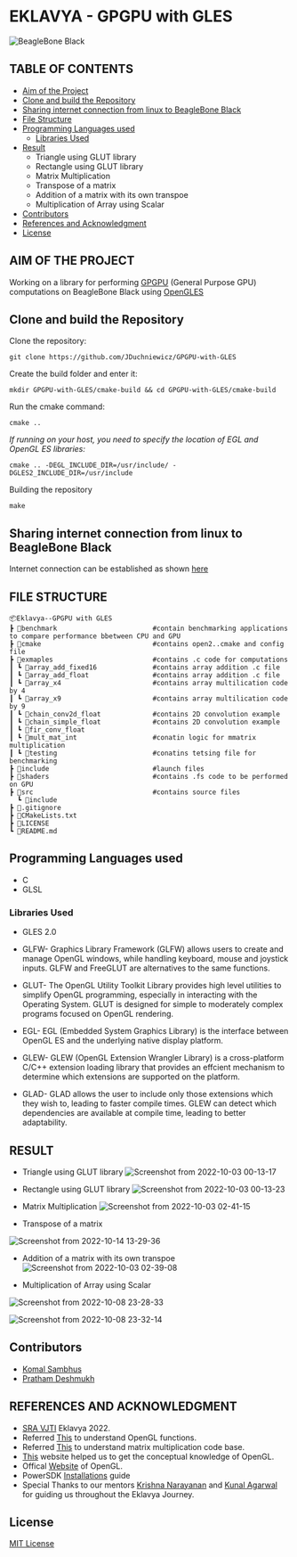 # EKLAVYA - GPGPU with GLES 

![BeagleBone Black](https://beagleboard.org/static/ti/product_detail_black_sm.jpg)

## TABLE OF CONTENTS
 * [Aim of the Project](https://github.com/Pratham-Bot/GPGPU-with-GLES#aim-of-the-project)
 * [Clone and build the Repository](https://github.com/Pratham-Bot/GPGPU-with-GLES#clone-and-build-the-repository)
 * [Sharing internet connection from linux to BeagleBone Black](https://github.com/Pratham-Bot/GPGPU-with-GLES#sharing-internet-connection-from-linux-to-beaglebone-black)
 * [File Structure](https://github.com/Pratham-Bot/GPGPU-with-GLES#file-structure)
 * [Programming Languages used](https://github.com/Pratham-Bot/GPGPU-with-GLES#programming-languages-used)
      * [Libraries Used](https://github.com/Pratham-Bot/GPGPU-with-GLES#libraries-used)
 * [Result](https://github.com/Pratham-Bot/GPGPU-with-GLES#result)
     * Triangle using GLUT library
     * Rectangle using GLUT library
     * Matrix Multiplication
     * Transpose of a matrix
     * Addition of a matrix with its own transpoe
     * Multiplication of Array using Scalar
  * [Contributors](https://github.com/Pratham-Bot/GPGPU-with-GLES#contributors)
  * [References and Acknowledgment](https://github.com/Pratham-Bot/GPGPU-with-GLES#references-and-acknowledgment)
  * [License](https://github.com/Pratham-Bot/GPGPU-with-GLES#license)

## AIM OF THE PROJECT

Working on a library for performing [GPGPU](https://www.techtarget.com/whatis/definition/GPGPU-general-purpose-graphics-processing-unit) (General Purpose GPU) computations on BeagleBone Black using [OpenGLES](https://www.khronos.org/opengles/)

## Clone and build the Repository

Clone the repository:

`git clone https://github.com/JDuchniewicz/GPGPU-with-GLES`

Create the build folder and enter it:

`mkdir GPGPU-with-GLES/cmake-build && cd GPGPU-with-GLES/cmake-build`

Run the cmake command:

`cmake ..`

_If running on your host, you need to specify the location of EGL and OpenGL ES libraries:_

`cmake .. -DEGL_INCLUDE_DIR=/usr/include/ -DGLES2_INCLUDE_DIR=/usr/include`

Building the repository

`make`

## Sharing internet connection from linux to BeagleBone Black

 Internet connection can be established as shown [here](https://gist.github.com/pdp7/d2711b5ff1fbb000240bd8337b859412)
 
## FILE STRUCTURE
 ```
 📦Eklavya--GPGPU with GLES
 ┣ 📂benchmark                        #contain benchmarking applications to compare performance bbetween CPU and GPU
 ┣ 📂cmake                            #contains open2..cmake and config file
 ┣ 📂exmaples                         #contains .c code for computations
 ┃ ┗ 📂array_add_fixed16              #contains array addition .c file  
 ┃ ┗ 📂array_add_float                #contains array addition .c file
 ┃ ┗ 📂array_x4                       #contains array multilication code by 4
 ┃ ┗ 📂array_x9                       #contains array multilication code by 9
 ┃ ┗ 📂chain_conv2d_float             #contains 2D convolution example
 ┃ ┗ 📂chain_simple_float             #contains 2D convolution example
 ┃ ┗ 📂fir_conv_float
 ┃ ┗ 📂mult_mat_int                   #conatin logic for mmatrix multiplication
 ┃ ┗ 📂testing                        #conatins tetsing file for benchmarking
 ┣ 📂include                          #launch files
 ┣ 📂shaders                          #contains .fs code to be performed on GPU
 ┣ 📂src                              #contains source files
   ┗ 📂include
 ┣ 📜.gitignore
 ┣ 📜CMakeLists.txt
 ┣ 📜LICENSE
 ┗ 📜README.md
 ```
## Programming Languages used

* C
* GLSL

### Libraries Used
* GLES 2.0

* GLFW- Graphics Library Framework (GLFW) allows users to create and manage OpenGL windows, while handling keyboard, mouse and joystick inputs. GLFW and   FreeGLUT are alternatives to the same functions.

* GLUT- The OpenGL Utility Toolkit Library provides high level utilities to simplify OpenGL programming, especially in interacting with the Operating       System. GLUT is designed for simple to moderately complex programs focused on OpenGL rendering.

* EGL- EGL (Embedded System Graphics Library) is the interface between OpenGL ES and the underlying native display platform. 

* GLEW- GLEW (OpenGL Extension Wrangler Library) is a cross-platform C/C++ extension loading library that provides an effcient mechanism to determine       which extensions are supported on the platform.

* GLAD- GLAD allows the user to include only those extensions which they wish to, leading to faster compile times. GLEW can detect which dependencies are   available at compile time, leading to better adaptability.

## RESULT

* Triangle using GLUT library
![Screenshot from 2022-10-03 00-13-17](https://user-images.githubusercontent.com/103985810/194121880-65f25666-8654-4673-8b7b-87e90bc65775.png)

* Rectangle using GLUT library
![Screenshot from 2022-10-03 00-13-23](https://user-images.githubusercontent.com/103985810/194121950-34124aea-6552-40f1-9d03-28fdea2a3d71.png)

* Matrix Multiplication
![Screenshot from 2022-10-03 02-41-15](https://user-images.githubusercontent.com/103985810/194125209-19010c2f-f1f8-4629-b8b9-1a230740811d.png)

* Transpose of a matrix

![Screenshot from 2022-10-14 13-29-36](https://user-images.githubusercontent.com/103985810/195794471-b6f0fd97-3b53-448b-a9d6-b305726e1fcf.png)


* Addition of a matrix with its own transpoe
![Screenshot from 2022-10-03 02-39-08](https://user-images.githubusercontent.com/103985810/194125272-f3283282-d17c-40ed-acc5-f4029ab10f4b.png)

* Multiplication of Array using Scalar

![Screenshot from 2022-10-08 23-28-33](https://user-images.githubusercontent.com/103985810/195794821-7d23b2f8-c766-4a01-92c3-131dcee87eaf.png)

![Screenshot from 2022-10-08 23-32-14](https://user-images.githubusercontent.com/103985810/195794883-05a6f270-a580-49ad-b0c1-0d1b3a3d67c7.png)


## Contributors
* [Komal Sambhus](https://github.com/Komal0103)
* [Pratham Deshmukh](https://github.com/Pratham-Bot)


## REFERENCES AND ACKNOWLEDGMENT
* [SRA VJTI](https://sravjti.in/) Eklavya 2022.
* Referred [This](https://docs.gl/) to understand OpenGL functions.
* Referred [This](http://www.vizitsolutions.com/portfolio/webgl/gpgpu/matrixMultiplication.html) to understand matrix multiplication code base.
* [This]((https://learnopengl.com/Getting-started/OpenGL)) website helped us to get the conceptual knowledge of OpenGL.
* Offical [Website](https://learnopengl.com/Getting-started/OpenGL) of OpenGL.
* PowerSDK [Installations](https://jduchniewicz.github.io/gsoc2021-blog/_posts/2021-06-15-installing-powervr-sdk.html) guide
* Special Thanks to our mentors [Krishna Narayanan](https://github.com/Krishna-13-cyber) and [Kunal Agarwal](https://github.com/KunalA18) for guiding us throughout the Eklavya Journey.

## License
[MIT License](https://opensource.org/licenses/MIT)
